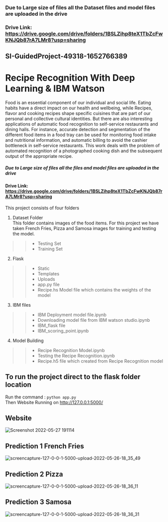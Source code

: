 ### Due to Large size of files all the Dataset files and model files are uploaded in the drive
### Drive Link: https://drive.google.com/drive/folders/1BSLZihp8teX1TbZcFwKNJQb87rA7LMr8?usp=sharing 
## SI-GuidedProject-49318-1652766389
# Recipe Recognition With Deep Learning  &amp; IBM Watson
Food is an essential component of our individual and social life. Eating habits have a direct impact on our health and wellbeing, while Recipes, flavor and cooking recipes shape specific cuisines that are part of our personal and collective cultural identities. But there are also interesting applications of automatic food recognition to self-service restaurants and dining halls. For instance, accurate detection and segmentation of the different food items in a food tray can be used for monitoring food intake and nutritional information, and automatic billing to avoid the cashier bottleneck in self-service restaurants. This work deals with the problem of automated recognition of a photographed cooking dish and the subsequent output of the appropriate recipe.

##### Due to Large size of files all the files and model files are uploaded in the drive
#### Drive Link: https://drive.google.com/drive/folders/1BSLZihp8teX1TbZcFwKNJQb87rA7LMr8?usp=sharing 

This project consists of four folders
1. Dataset Folder <br />
    This folder contains images of the food items. For this project we have taken French Fries, Pizza and Samosa images for training and testing the model. 
>>  - Testing Set
>>  - Training Set
2. Flask <br />
>>  - Static
>>  - Templates
>>  - Uploads
>>  - app.py file
>>  - Recipe.hs Model file which contains the weights of the model
3. IBM files <br />
>>  - IBM Deployment model file.ipynb
>>  - Downloading model file from IBM watson studio.ipynb
>>  - IBM_flask file
>>  - IBM_scoring_point.ipynb
4. Model Building <br />
>>  - Recipe Recognition Model.ipynb
>>  - Testing the Recipe Recognition.ipynb
>>  - Recipe.h5 file which created from Recipe Recognition model

## To run the project direct to the flask folder location 
Run the command : ` python app.py ` <br />
Then Website Running on http://127.0.0.1:5000/

## Website
![Screenshot 2022-05-27 191114](https://user-images.githubusercontent.com/87355988/170710916-44c83582-fabf-4c1d-9d78-cfdc710b09bb.png)

## Prediction 1 French Fries
![screencapture-127-0-0-1-5000-upload-2022-05-26-18_35_49](https://user-images.githubusercontent.com/87355988/170709264-32d05441-8796-4042-b035-bab41da32534.png)

## Prediction 2 Pizza
![screencapture-127-0-0-1-5000-upload-2022-05-26-18_36_11](https://user-images.githubusercontent.com/87355988/170709355-2f980f7b-e46d-426b-91cc-d2e6c00e12bf.png)

## Prediction 3 Samosa
![screencapture-127-0-0-1-5000-upload-2022-05-26-18_36_31](https://user-images.githubusercontent.com/87355988/170709435-b09019e8-d576-4bed-a1df-41db05dd6e89.png)

